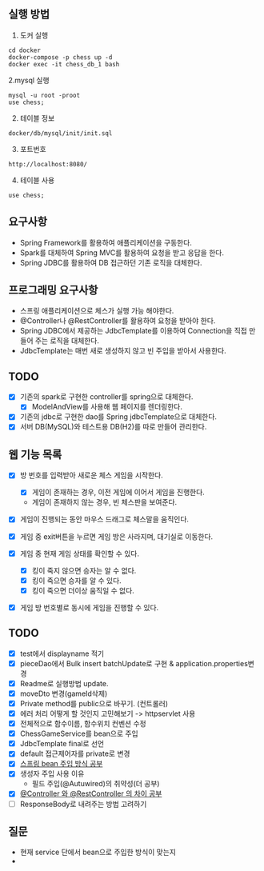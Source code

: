 ## 실행 방법

1. 도커 실행

```
cd docker
docker-compose -p chess up -d
docker exec -it chess_db_1 bash
```

2.mysql 실행

```
mysql -u root -proot
use chess;
```

2. 테이블 정보

```
docker/db/mysql/init/init.sql
```

3. 포트번호

```
http://localhost:8080/
```

4. 테이블 사용

```
use chess;
```

## 요구사항

- Spring Framework를 활용하여 애플리케이션을 구동한다.
- Spark를 대체하여 Spring MVC를 활용하여 요청을 받고 응답을 한다.
- Spring JDBC를 활용하여 DB 접근하던 기존 로직을 대체한다.

## 프로그래밍 요구사항

- 스프링 애플리케이션으로 체스가 실행 가능 해야한다.
- @Controller나 @RestController를 활용하여 요청을 받아야 한다.
- Spring JDBC에서 제공하는 JdbcTemplate를 이용하여 Connection을 직접 만들어 주는 로직을 대체한다.
- JdbcTemplate는 매번 새로 생성하지 않고 빈 주입을 받아서 사용한다.

## TODO

- [x] 기존의 spark로 구현한 controller를 spring으로 대체한다.
    - [x] ModelAndView를 사용해 웹 페이지를 렌더링한다.
- [x] 기존의 jdbc로 구현한 dao를 Spring jdbcTemplate으로 대체한다.
- [x] 서버 DB(MySQL)와 테스트용 DB(H2)를 따로 만들어 관리한다.

## 웹 기능 목록

- [x] 방 번호를 입력받아 새로운 체스 게임을 시작한다.
    - [x] 게임이 존재하는 경우, 이전 게임에 이어서 게임을 진행한다.
    - 게임이 존재하지 않는 경우, 빈 체스판을 보여준다.

- [x] 게임이 진행되는 동안 마우스 드래그로 체스말을 움직인다.
- [x] 게임 중 exit버튼을 누르면 게임 방은 사라지며, 대기실로 이동한다.
- [x] 게임 중 현재 게임 상태를 확인할 수 있다.
    - [x] 킹이 죽지 않으면 승자는 알 수 없다.
    - [x] 킹이 죽으면 승자를 알 수 있다.
    - [x] 킹이 죽으면 더이상 움직일 수 없다.

- [x] 게임 방 번호별로 동시에 게임을 진행할 수 있다.

## TODO

- [x] test에서 displayname 적기
- [x] pieceDao에서 Bulk insert batchUpdate로 구현 & application.properties변경
- [x] Readme로 실행방법 update.
- [x] moveDto 변경(gameId삭제)
- [x] Private method를 public으로 바꾸기. (컨트롤러)
- [x] 에러 처리 어떻게 할 것인지 고민해보기 -> httpservlet 사용
- [x] 전체적으로 함수이름, 함수위치 컨벤션 수정
- [x] ChessGameService를 bean으로 주입
- [x] JdbcTemplate final로 선언
- [x] default 접근제어자를 private로 변경
- [x] [스프링 bean 주입 방식 공부]()
- [x] 생성자 주입 사용 이유
    - 필드 주입(@Autuwired)의 취약성(더 공부)
- [x] [@Controller 와 @RestController 의 차이 공부](https://velog.io/@betterfuture4/Spring-Controller-RestController-Annotations)
- [ ] ResponseBody로 내려주는 방법 고려하기

## 질문

- 현재 service 단에서 bean으로 주입한 방식이 맞는지
- 
